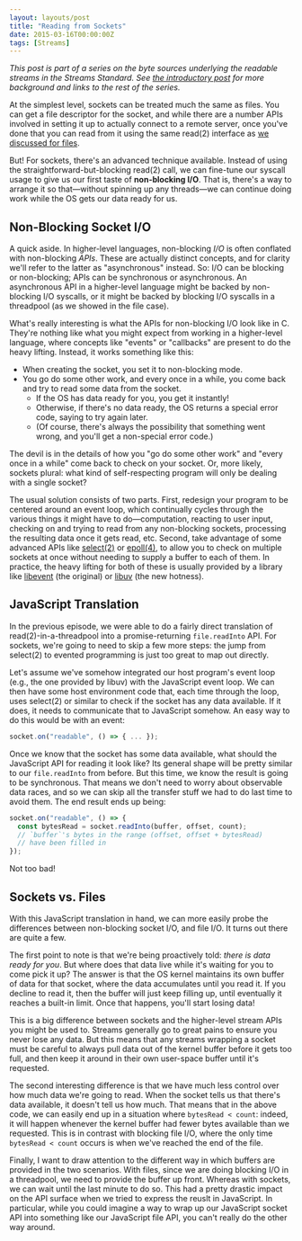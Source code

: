 ```yaml
---
layout: layouts/post
title: "Reading from Sockets"
date: 2015-03-16T00:00:00Z
tags: [Streams]
---
```


_This post is part of a series on the byte sources underlying the readable streams in the Streams Standard. See [the introductory post](/byte-sources-introduction/) for more background and links to the rest of the series._

At the simplest level, sockets can be treated much the same as files. You can get a file descriptor for the socket, and while there are a number APIs involved in setting it up to actually connect to a remote server, once you've done that you can read from it using the same read(2) interface as [we discussed for files](/reading-from-files/).

But! For sockets, there's an advanced technique available. Instead of using the straightforward-but-blocking read(2) call, we can fine-tune our syscall usage to give us our first taste of **non-blocking I/O**.  That is, there's a way to arrange it so that—without spinning up any threads—we can continue doing work while the OS gets our data ready for us.

## Non-Blocking Socket I/O

A quick aside. In higher-level languages, non-blocking _I/O_ is often conflated with non-blocking _APIs_. These are actually distinct concepts, and for clarity we'll refer to the latter as "asynchronous" instead. So: I/O can be blocking or non-blocking; APIs can be synchronous or asynchronous. An asynchronous API in a higher-level language might be backed by non-blocking I/O syscalls, or it might be backed by blocking I/O syscalls in a threadpool (as we showed in the file case).

What's really interesting is what the APIs for non-blocking I/O look like in C. They're nothing like what you might expect from working in a higher-level language, where concepts like "events" or "callbacks" are present to do the heavy lifting. Instead, it works something like this:

- When creating the socket, you set it to non-blocking mode.
- You go do some other work, and every once in a while, you come back and try to read some data from the socket.
  - If the OS has data ready for you, you get it instantly!
  - Otherwise, if there's no data ready, the OS returns a special error code, saying to try again later.
  - (Of course, there's always the possibility that something went wrong, and you'll get a non-special error code.)

The devil is in the details of how you "go do some other work" and "every once in a while" come back to check on your socket. Or, more likely, sockets plural: what kind of self-respecting program will only be dealing with a single socket?

The usual solution consists of two parts. First, redesign your program to be centered around an event loop, which continually cycles through the various things it might have to do—computation, reacting to user input, checking on and trying to read from any non-blocking sockets, processing the resulting data once it gets read, etc. Second, take advantage of some advanced APIs like [select(2)](http://linux.die.net/man/2/select) or [epoll(4)](http://linux.die.net/man/4/epoll), to allow you to check on multiple sockets at once without needing to supply a buffer to each of them. In practice, the heavy lifting for both of these is usually provided by a library like [libevent](http://libevent.org/) (the original) or [libuv](https://github.com/libuv/libuv) (the new hotness).

## JavaScript Translation

In the previous episode, we were able to do a fairly direct translation of read(2)-in-a-threadpool into a promise-returning `file.readInto` API. For sockets, we're going to need to skip a few more steps: the jump from select(2) to evented programming is just too great to map out directly.

Let's assume we've somehow integrated our host program's event loop (e.g., the one provided by libuv) with the JavaScript event loop. We can then have some host environment code that, each time through the loop, uses select(2) or similar to check if the socket has any data available. If it does, it needs to communicate that to JavaScript somehow. An easy way to do this would be with an event:

```js
socket.on("readable", () => { ... });
```

Once we know that the socket has some data available, what should the JavaScript API for reading it look like? Its general shape will be pretty similar to our `file.readInto` from before. But this time, we know the result is going to be synchronous. That means we don't need to worry about observable data races, and so we can skip all the transfer stuff we had to do last time to avoid them. The end result ends up being:

```js
socket.on("readable", () => {
  const bytesRead = socket.readInto(buffer, offset, count);
  // `buffer`'s bytes in the range (offset, offset + bytesRead)
  // have been filled in
});
```

Not too bad!

## Sockets vs. Files

With this JavaScript translation in hand, we can more easily probe the differences between non-blocking socket I/O, and file I/O. It turns out there are quite a few.

The first point to note is that we're being proactively told: _there is data ready for you_. But where does that data live while it's waiting for you to come pick it up? The answer is that the OS kernel maintains its own buffer of data for that socket, where the data accumulates until you read it. If you decline to read it, then the buffer will just keep filling up, until eventually it reaches a built-in limit. Once that happens, you'll start losing data!

This is a big difference between sockets and the higher-level stream APIs you might be used to. Streams generally go to great pains to ensure you never lose any data. But this means that any streams wrapping a socket must be careful to always pull data out of the kernel buffer before it gets too full, and then keep it around in their own user-space buffer until it's requested.

The second interesting difference is that we have much less control over how much data we're going to read. When the socket tells us that there's data available, it doesn't tell us how much. That means that in the above code, we can easily end up in a situation where `bytesRead < count`: indeed, it will happen whenever the kernel buffer had fewer bytes available than we requested. This is in contrast with blocking file I/O, where the only time `bytesRead < count` occurs is when we've reached the end of the file.

Finally, I want to draw attention to the different way in which buffers are provided in the two scenarios. With files, since we are doing blocking I/O in a threadpool, we need to provide the buffer up front. Whereas with sockets, we can wait until the last minute to do so. This had a pretty drastic impact on the API surface when we tried to express the reuslt in JavaScript. In particular, while you could imagine a way to wrap up our JavaScript socket API into something like our JavaScript file API, you can't really do the other way around.
